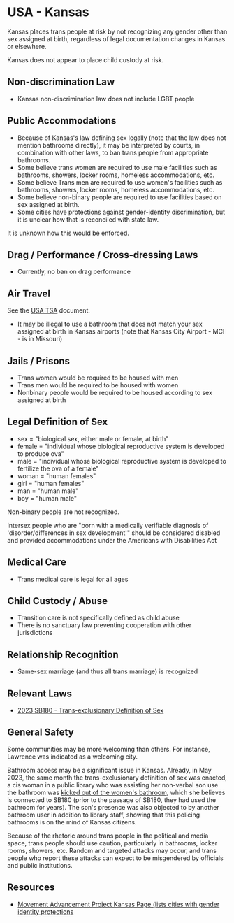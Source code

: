 # USA - Kansas

Kansas places trans people at risk by not recognizing any gender other
than sex assigned at birth, regardless of legal documentation changes in
Kansas or elsewhere.

Kansas does not appear to place child custody at risk.

## Non-discrimination Law

 * Kansas non-discrimination law does not include LGBT people

## Public Accommodations

 * Because of Kansas's law defining sex legally (note that the law does
   not mention bathrooms directly), it may be interpreted by courts, in
   combination with other laws, to ban trans people from appropriate
   bathrooms.
 * Some believe trans women are required to use male facilities such
   as bathrooms, showers, locker rooms, homeless accommodations, etc.
 * Some believe Trans men are required to use women's facilities such
   as bathrooms, showers, locker rooms, homeless accommodations, etc.
 * Some believe non-binary people are required to use facilities
   based on sex assigned at birth.
 * Some cities have protections against gender-identity discrimination,
   but it is unclear how that is reconciled with state law.

It is unknown how this would be enforced.

## Drag / Performance / Cross-dressing Laws

 * Currently, no ban on drag performance

## Air Travel

See the [USA TSA](../notes/tsa.md) document.

 * It may be illegal to use a bathroom that does not match your sex
   assigned at birth in Kansas airports (note that Kansas City
   Airport - MCI - is in Missouri)

## Jails / Prisons

 * Trans women would be required to be housed with men
 * Trans men would be required to be housed with women
 * Nonbinary people would be required to be housed according to sex
   assigned at birth

## Legal Definition of Sex

 * sex = "biological sex, either male or female, at birth"
 * female = "individual whose biological reproductive system is developed
   to produce ova"
 * male = "individual whose biological reproductive system is developed
   to fertilize the ova of a female"
 * woman = "human females"
 * girl = "human females"
 * man = "human male"
 * boy = "human male"

Non-binary people are not recognized.

Intersex people who are "born with a medically verifiable diagnosis of
'disorder/differences in sex development'" should be considered disabled
and provided accommodations under the Americans with Disabilities Act

## Medical Care

 * Trans medical care is legal for all ages

## Child Custody / Abuse

 * Transition care is not specifically defined as child abuse
 * There is no sanctuary law preventing cooperation with other
   jurisdictions
 
## Relationship Recognition

 * Same-sex marriage (and thus all trans marriage) is recognized

## Relevant Laws

 * [2023 SB180 - Trans-exclusionary Definition of Sex](http://kslegislature.org/li/b2023_24/measures/documents/sb180_enrolled.pdf)

## General Safety

Some communities may be more welcoming than others. For instance,
Lawrence was indicated as a welcoming city.

Bathroom access may be a significant issue in Kansas.  Already, in May
2023, the same month the trans-exclusionary definition of sex was
enacted, a cis woman in a public library who was assisting her
non-verbal son use the bathroom was
[kicked out of the women's bathroom](https://www.cjonline.com/story/news/politics/government/2023/05/23/amid-anti-trans-law-kansas-woman-son-asked-to-leave-library-restroom/70245966007/),
which she believes is connected to SB180 (prior to the passage of SB180,
they had used the bathroom for years). The son's presence was also
objected to by another bathroom user in addition to library staff,
showing that this policing bathrooms is on the mind of Kansas citizens.

Because of the rhetoric around trans people in the political and media
space, trans people should use caution, particularly in bathrooms,
locker rooms, showers, etc.  Random and targeted attacks may occur, and
trans people who report these attacks can expect to be misgendered by
officials and public institutions.

## Resources

 * [Movement Advancement Project Kansas Page (lists cities with gender identity protections](https://www.lgbtmap.org/equality-maps/profile_state/KS)
